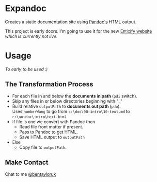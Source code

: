 # Expandoc

Creates a static documentation site using [Pandoc's](http://johnmacfarlane.net/pandoc/) HTML output.

This project is early doors.  I'm going to use it for the new [Enticify website](http://www.enticify.com/) *which is currently not live*.  


# Usage

*To early to be used :)*

## The Transformation Process

*  For each file in and below the **documents in path** (`pdi` switch).
*  Skip any files in or below directories beginning with "_"
*  Build relative `outputPath` to **documents out path** (`pdo`).   
Uses `numberWang` to go from `c:\doc\00-intro\10-text.md` to `c:\outdoc\intro\text.html`
*  If file is one we convert with Pandoc then
    *  Read file front matter if present.
    * Pass to Pandoc to get HTML.
    * Save HTML output to `outputPath` 
*  Else 
    * Copy file to `outputPath`.

## Make Contact

Chat to me [@bentayloruk](http://twitter.com/#!/bentayloruk)
